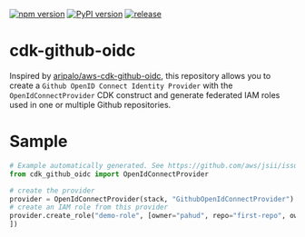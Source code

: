 [![npm version](https://badge.fury.io/js/@pahud%2Fcdk-github-oidc.svg)](https://badge.fury.io/js/@pahud%2Fcdk-github-oidc)
[![PyPI version](https://badge.fury.io/py/pahud-cdk-github-oidc.svg)](https://badge.fury.io/py/pahud-cdk-github-oidc)
[![release](https://github.com/pahud/cdk-github-oidc/actions/workflows/release.yml/badge.svg)](https://github.com/pahud/cdk-github-oidc/actions/workflows/release.yml)

# cdk-github-oidc

Inspired by [aripalo/aws-cdk-github-oidc](https://github.com/aripalo/aws-cdk-github-oidc), this repository allows you to create a `Github OpenID Connect Identity Provider` with the `OpenIdConnectProvider` CDK construct and generate federated IAM roles used in one or multiple Github repositories.

# Sample

```python
# Example automatically generated. See https://github.com/aws/jsii/issues/826
from cdk_github_oidc import OpenIdConnectProvider

# create the provider
provider = OpenIdConnectProvider(stack, "GithubOpenIdConnectProvider")
# create an IAM role from this provider
provider.create_role("demo-role", [owner="pahud", repo="first-repo", owner="pahud", repo="second-repo", owner="pahud", repo="third-repo"
])
```
